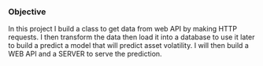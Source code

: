 ### Objective

In this project I build a class to get data from web API by making HTTP requests. I then transform the data then load it into a database to use it later to build a predict a model that will predict asset volatility.
I will then build a WEB API and a SERVER to serve the prediction. 
